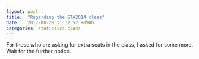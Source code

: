 ```yaml
---
layout: post
title:  "Regarding the STA2014 class"
date:   2017-08-29 11:32:52 +0900
categories: statistics class
---
```

For those who are asking for extra seats in the class, I asked for some more. Wait for the further notice.  